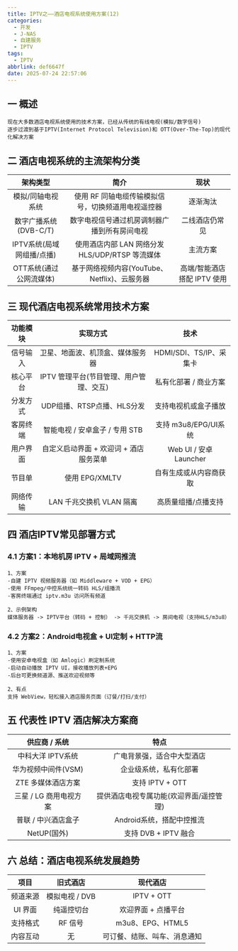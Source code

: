 ```yaml
---
title: IPTV之——酒店电视系统使用方案(12)
categories:
  - 开发
  - J-NAS
  - 自建服务   
  - IPTV
tags:
  - IPTV
abbrlink: def6647f
date: 2025-07-24 22:57:06
---
```

## 一 概述

```
现在大多数酒店电视系统使用的技术方案，已经从传统的有线电视(模拟/数字信号)
逐步过渡到基于IPTV(Internet Protocol Television)和 OTT(Over-The-Top)的现代化解决方案
```

<!--more-->

## 二 酒店电视系统的主流架构分类

|         架构类型          |                        简介                        |            现状             |
| :-----------------------: | :------------------------------------------------: | :-------------------------: |
|     模拟/同轴电视系统     | 使用 RF 同轴电缆传输模拟信号，切换频道用电视遥控器 |          逐渐淘汰           |
|   数字广播系统(DVB-C/T)   |    数字电视信号通过机房调制器广播到所有房间电视    |       二线酒店仍常见        |
| IPTV系统(局域网组播/点播) |  使用酒店内部 LAN 网络分发 HLS/UDP/RTSP 等流媒体   |          主流方案           |
|  OTT系统(通过公网流媒体)  |    基于网络视频内容(YouTube、Netflix)、云服务器    | 高端/智能酒店搭配 IPTV 使用 |

## 三 现代酒店电视系统常用技术方案

| 功能模块 |                实现方式                 |          技术           |
| :------: | :-------------------------------------: | :---------------------: |
| 信号输入 |    卫星、地面波、机顶盒、媒体服务器     | HDMI/SDI、TS/IP、采集卡 |
| 核心平台 | IPTV 管理平台(节目管理、用户管理、交互) |  私有化部署 / 商业方案  |
| 分发方式 |       UDP组播、RTSP点播、HLS分发        |  支持电视机或盒子播放   |
| 客房终端 |     智能电视 / 安卓盒子 / 专用 STB      |  支持 m3u8/EPG/UI系统   |
| 用户界面 | 自定义启动界面 + 欢迎词 + 酒店服务菜单  | Web UI / 安卓 Launcher  |
|  节目单  |             使用 EPG/XMLTV              | 自有生成或从内容商获取  |
| 网络传输 |        LAN 千兆交换机 VLAN 隔离         |   高质量组播/点播支持   |

## 四  酒店IPTV常见部署方式

### 4.1 方案1：本地机房 IPTV + 局域网推流

```
1、方案
-自建 IPTV 视频服务器（如 Middleware + VOD + EPG）
-使用 FFmpeg/中控系统统一转码 HLS/组播流
-客房终端通过 iptv.m3u 访问所有频道

2、示例架构
媒体服务器 -> IPTV平台（转码 + 控制） -> 千兆交换机 -> 房间电视（支持HLS/m3u8）
```

### 4.2 方案2：Android电视盒 + UI定制 + HTTP流

```
1、方案
-使用安卓电视盒（如 Amlogic）刷定制系统
-启动自动播放 IPTV UI，接收播放列表+EPG
-后台可更换频道源、推送欢迎视频等

2、有点
支持 WebView，轻松接入酒店服务页面（订餐/打扫/支付）
```

## 五 代表性 IPTV 酒店解决方案商

|     供应商 / 系统      |                  特点                   |
| :--------------------: | :-------------------------------------: |
|   中科大洋 IPTV系统    |       广电背景强，适合中大型酒店        |
|  华为视频中间件(VSM)   |         企业级系统，私有化部署          |
|   ZTE 多媒体酒店方案   |             支持 IPTV + OTT             |
| 三星 / LG 商用电视方案 | 提供酒店电视专属功能(欢迎界面/遥控管理) |
|  普联 / 中兴酒店盒子   |        Android系统，搭配中控推流        |
|      NetUP(国外)       |          支持 DVB + IPTV 融合           |

## 六  总结：酒店电视系统发展趋势

|   项目   |    旧式酒店    |           现代酒店           |
| :------: | :------------: | :--------------------------: |
| 频道来源 | 模拟电视 / DVB |          IPTV + OTT          |
| UI 界面  |   纯遥控切台   |     欢迎界面 + 点播平台      |
| 支持格式 |    RF 信号     |       m3u8、EPG、HTML5       |
| 内容互动 |       无       | 可订餐、结账、叫车、消息通知 |

